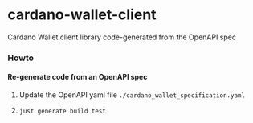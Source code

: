 # cardano-wallet-client

Cardano Wallet client library code-generated from the OpenAPI spec

### Howto

#### Re-generate code from an OpenAPI spec

1. Update the OpenAPI yaml file `./cardano_wallet_specification.yaml`

2. ```sh
   just generate build test
   ```
